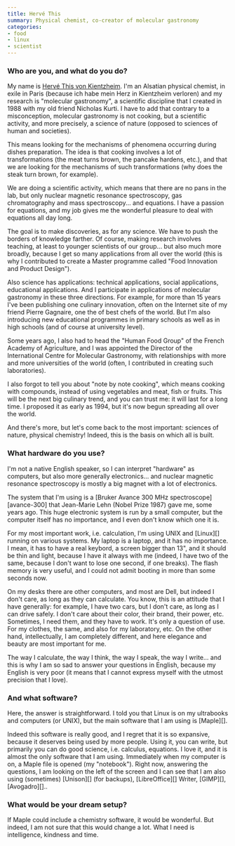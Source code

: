 ```yaml
---
title: Hervé This
summary: Physical chemist, co-creator of molecular gastronomy
categories:
- food
- linux
- scientist
---
```


### Who are you, and what do you do?

My name is [Hervé This von Kientzheim](https://en.wikipedia.org/wiki/Hervé_This "Hervé's Wikipedia entry."). I'm an Alsatian physical chemist, in exile in Paris (because ich habe mein Herz in Kientzheim verloren) and my research is "molecular gastronomy", a scientific discipline that I created in 1988 with my old friend Nicholas Kurti. I have to add that contrary to a misconception, molecular gastronomy is not cooking, but a scientific activity, and more precisely, a science of nature (opposed to sciences of human and societies).

This means looking for the mechanisms of phenomena occurring during dishes preparation. The idea is that cooking involves a lot of transformations (the meat turns brown, the pancake hardens, etc.), and that we are looking for the mechanisms of such transformations (why does the steak turn brown, for example).

We are doing a scientific activity, which means that there are no pans in the lab, but only nuclear magnetic resonance spectroscopy, gas chromatography and mass spectroscopy... and equations. I have a passion for equations, and my job gives me the wonderful pleasure to deal with equations all day long.

The goal is to make discoveries, as for any science. We have to push the borders of knowledge farther. Of course, making research involves teaching, at least to younger scientists of our group... but also much more broadly, because I get so many applications from all over the world (this is why I contributed to create a Master programme called "Food Innovation and Product Design").

Also science has applications: technical applications, social applications, educational applications. And I participate in applications of molecular gastronomy in these three directions. For example, for more than 15 years I've been publishing one culinary innovation, often on the Internet site of my friend Pierre Gagnaire, one the of best chefs of the world. But I'm also introducing new educational programmes in primary schools as well as in high schools (and of course at university level).

Some years ago, I also had to head the "Human Food Group" of the French Academy of Agriculture, and I was appointed the Director of the International Centre for Molecular Gastronomy, with relationships with more and more universities of the world (often, I contributed in creating such laboratories).

I also forgot to tell you about "note by note cooking", which means cooking with compounds, instead of using vegetables and meat, fish or fruits. This will be the next big culinary trend, and you can trust me: it will last for a long time. I proposed it as early as 1994, but it's now begun spreading all over the world.

And there's more, but let's come back to the most important: sciences of nature, physical chemistry! Indeed, this is the basis on which all is built.

### What hardware do you use?

I'm not a native English speaker, so I can interpret "hardware" as computers, but also more generally electronics... and nuclear magnetic resonance spectroscopy is mostly a big magnet with a lot of electronics.

The system that I'm using is a [Bruker Avance 300 MHz spectroscope][avance-300] that Jean-Marie Lehn (Nobel Prize 1987) gave me, some years ago. This huge electronic system is run by a small computer, but the computer itself has no importance, and I even don't know which one it is.

For my most important work, i.e. calculation, I'm using UNIX and [Linux][] running on various systems. My laptop is a laptop, and it has no importance. I mean, it has to have a real keybord, a screen bigger than 13", and it should be thin and light, because I have it always with me (indeed, I have two of the same, because I don't want to lose one second, if one breaks). The flash memory is very useful, and I could not admit booting in more than some seconds now.

On my desks there are other computers, and most are Dell, but indeed I don't care, as long as they can calculate. You know, this is an attitude that I have generally: for example, I have two cars, but I don't care, as long as I can drive safely. I don't care about their color, their brand, their power, etc. Sometimes, I need them, and they have to work. It's only a question of use. For my clothes, the same, and also for my laboratory, etc. On the other hand, intellectually, I am completely different, and here elegance and beauty are most important for me.

The way I calculate, the way I think, the way I speak, the way I write... and this is why I am so sad to answer your questions in English, because my English is very poor (it means that I cannot express myself with the utmost precision that I love).

### And what software?

Here, the answer is straightforward. I told you that Linux is on my ultrabooks and computers (or UNIX), but the main software that I am using is [Maple][].

Indeed this software is really good, and I regret that it is so expansive, because it deserves being used by more people. Using it, you can write, but primarily you can do good science, i.e. calculus, equations. I love it, and it is almost the only software that I am using. Immediately when my computer is on, a Maple file is opened (my "notebook"). Right now, answering the questions, I am looking on the left of the screen and I can see that I am also using (sometimes) [Unison][] (for backups), [LibreOffice][] Writer, [GIMP][], [Avogadro][]..

### What would be your dream setup?

If Maple could include a chemistry software, it would be wonderful. But indeed, I am not sure that this would change a lot. What I need is intelligence, kindness and time.